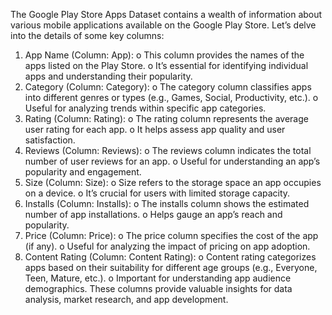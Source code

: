 The Google Play Store Apps Dataset contains a wealth of information about various mobile applications available on the Google Play Store.
Let’s delve into the details of some key columns:
1.	App Name (Column: App):
o	This column provides the names of the apps listed on the Play Store.
o	It’s essential for identifying individual apps and understanding their popularity.
2.	Category (Column: Category):
o	The category column classifies apps into different genres or types (e.g., Games, Social, Productivity, etc.).
o	Useful for analyzing trends within specific app categories.
3.	Rating (Column: Rating):
o	The rating column represents the average user rating for each app.
o	It helps assess app quality and user satisfaction.
4.	Reviews (Column: Reviews):
o	The reviews column indicates the total number of user reviews for an app.
o	Useful for understanding an app’s popularity and engagement.
5.	Size (Column: Size):
o	Size refers to the storage space an app occupies on a device.
o	It’s crucial for users with limited storage capacity.
6.	Installs (Column: Installs):
o	The installs column shows the estimated number of app installations.
o	Helps gauge an app’s reach and popularity.
7.	Price (Column: Price):
o	The price column specifies the cost of the app (if any).
o	Useful for analyzing the impact of pricing on app adoption.
8.	Content Rating (Column: Content Rating):
o	Content rating categorizes apps based on their suitability for different age groups (e.g., Everyone, Teen, Mature, etc.).
o	Important for understanding app audience demographics.
These columns provide valuable insights for data analysis, market research, and app development.
